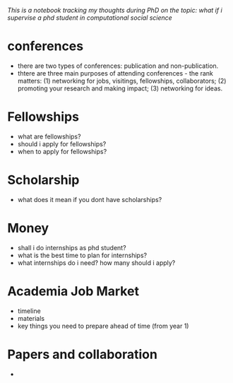 _This is a notebook tracking my thoughts during PhD on the topic: what if i supervise a phd student in computational social science_

# conferences
- there are two types of conferences: publication and non-publication. 
- thtere are three main purposes of attending conferences - the rank matters: (1) networking for jobs, visitings, fellowships, collaborators; (2) promoting your research and making impact; (3) networking for ideas. 

# Fellowships
- what are fellowships?
- should i apply for fellowships?
- when to apply for fellowships?

# Scholarship
- what does it mean if you dont have scholarships?

# Money 
- shall i  do internships as phd student?
- what is the best time to plan for internships?
- what internships do i need? how many should i apply?

# Academia Job Market
- timeline
- materials
- key things you need to prepare ahead of time (from year 1)

# Papers and collaboration
- 
